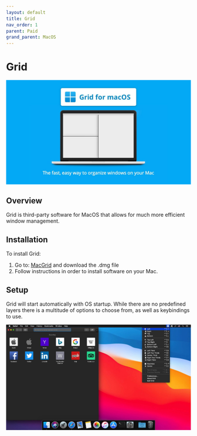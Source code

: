 ```yaml
---
layout: default
title: Grid
nav_order: 1
parent: Paid
grand_parent: MacOS
---
```


# Grid

![Image is broken :C](../../../assets/images/grid.jpg)

## Overview
Grid is third-party software for MacOS that allows for much more efficient window management.
## Installation
To install Grid:

1. Go to:
   [MacGrid](https://macgrid.app) and download the .dmg file
2. Follow instructions in order to install software on your Mac.

## Setup

Grid will start automatically with OS startup.
While there are no predefined layers there is a multitude of options to choose from, as well as keybindings to use.

![Image is broken :C](../../../assets/images/grid-taskbar-menu.jpg)